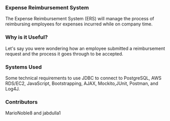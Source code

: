 ### Expense Reimbursement System

The Expense Reimbursement System (ERS) will manage the process of reimbursing employees for expenses incurred while on company time.

### Why is it Useful?

Let's say you were wondering how an employee submitted a reimbursement request and the process it goes through to be accepted.

### Systems Used

Some technical requirements to use JDBC to connect to PostgreSQL, AWS RDS/EC2, JavaScript, Bootstrapping, AJAX, Mockito,JUnit, Postman, and Log4J. 

### Contributors

MarioNoble8 and jabdulla1



<!--
**MarioNoble8/MarioNoble8** is a ✨ _special_ ✨ repository because its `README.md` (this file) appears on your GitHub profile.

Here are some ideas to get you started:

- 🔭 I’m currently working on ...
- 🌱 I’m currently learning ...
- 👯 I’m looking to collaborate on ...
- 🤔 I’m looking for help with ...
- 💬 Ask me about ...
- 📫 How to reach me: ...
- 😄 Pronouns: ...
- ⚡ Fun fact: ...
-->
